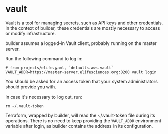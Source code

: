 # vault

Vault is a tool for managing secrets, such as API keys and other credentials. In the context of builder, these credentials are mostly necessary to access or modify infrastructure.

builder assumes a logged-in Vault client, probably running on the master server.

Run the following command to log in:

```
# from projects/elife.yaml, `defaults.aws.vault`
VAULT_ADDR=https://master-server.elifesciences.org:8200 vault login
```

You should be asked for an access token that your system administrators should provide you with.

In case it's necessary to log out, run:

```
rm ~/.vault-token
```

Terraform, wrapped by builder, will read the ~/.vault-token file during its operations. There is no need to keep providing the `VAULT_ADDR` environment variable after login, as builder contains the address in its configuration.
